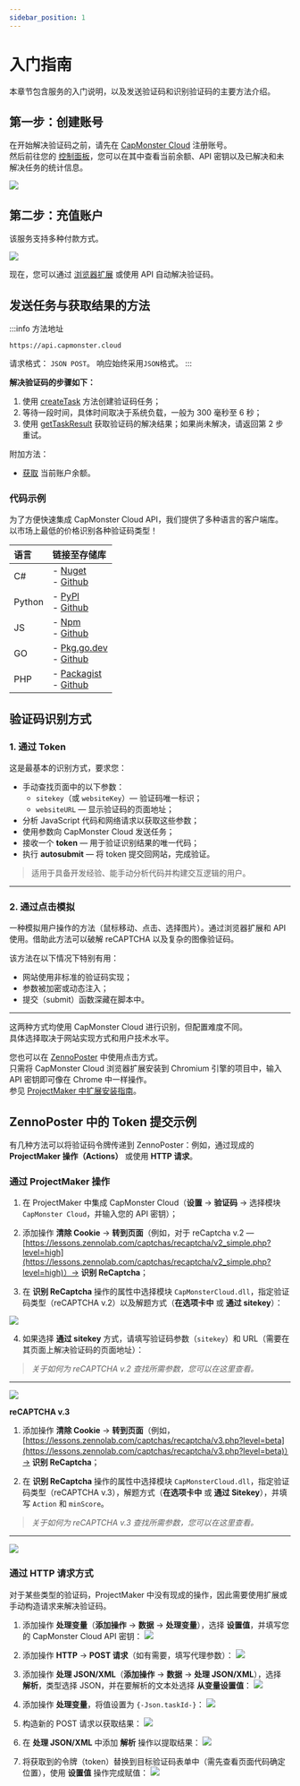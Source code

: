 ```yaml
---
sidebar_position: 1
---
```


# 入门指南

本章节包含服务的入门说明，以及发送验证码和识别验证码的主要方法介绍。

## 第一步：创建账号

在开始解决验证码之前，请先在 [CapMonster Cloud](https://capmonster.cloud/) 注册账号。  
然后前往您的 [控制面板](https://capmonster.cloud/Dashboard)，您可以在其中查看当前余额、API 密钥以及已解决和未解决任务的统计信息。

![](./images/dashboard.png)

## 第二步：充值账户

该服务支持多种付款方式。

![](./images/payment.png)

现在，您可以通过 [浏览器扩展](../docs/extension) 或使用 API 自动解决验证码。

## 发送任务与获取结果的方法

:::info 方法地址
```http
https://api.capmonster.cloud
```
请求格式： `JSON POST`。
响应始终采用`JSON`格式。
:::

**解决验证码的步骤如下：**

1. 使用 [createTask](api/methods/create-task.md) 方法创建验证码任务；  
2. 等待一段时间，具体时间取决于系统负载，一般为 300 毫秒至 6 秒；  
3. 使用 [getTaskResult](api/methods/get-task-result.md) 获取验证码的解决结果；如果尚未解决，请返回第 2 步重试。

附加方法：

- [获取](api/methods/get-balance.md) 当前账户余额。

### 代码示例

为了方便快速集成 CapMonster Cloud API，我们提供了多种语言的客户端库。  
以市场上最低的价格识别各种验证码类型！

|**语言**|**链接至存储库**|
| :- | :- |
|С#|- [Nuget](https://www.nuget.org/packages/Zennolab.CapMonsterCloud.Client)<br /> - [Github](https://github.com/ZennoLab/capmonstercloud-client-dotnet) |
|Python|- [PyPl](https://pypi.org/project/capmonstercloudclient/)<br /> - [Github](https://github.com/ZennoLab/capmonstercloud-client-python)|
|JS|- [Npm](https://www.npmjs.com/package/@zennolab_com/capmonstercloud-client)<br /> - [Github](https://github.com/ZennoLab/capmonstercloud-client-js)|
|GO|- [Pkg.go.dev](https://pkg.go.dev/github.com/ZennoLab/capmonstercloud-client-go)<br /> - [Github](https://github.com/ZennoLab/capmonstercloud-client-go)|
|PHP|- [Packagist](https://packagist.org/packages/zennolab/capmonstercloud.client)<br /> - [Github](https://github.com/ZennoLab/capmonstercloud-client-php)|


## 验证码识别方式

### 1. 通过 Token

这是最基本的识别方式，要求您：

- 手动查找页面中的以下参数：  
  - `sitekey`（或 `websiteKey`）— 验证码唯一标识；  
  - `websiteURL` — 显示验证码的页面地址；  
- 分析 JavaScript 代码和网络请求以获取这些参数；  
- 使用参数向 CapMonster Cloud 发送任务；  
- 接收一个 **token** — 用于验证识别结果的唯一代码；  
- 执行 **autosubmit** — 将 token 提交回网站，完成验证。

> 适用于具备开发经验、能手动分析代码并构建交互逻辑的用户。

---

### 2. 通过点击模拟

一种模拟用户操作的方法（鼠标移动、点击、选择图片）。通过浏览器扩展和 API 使用。借助此方法可以破解 reCAPTCHA 以及复杂的图像验证码。

该方法在以下情况下特别有用：

* 网站使用非标准的验证码实现；
* 参数被加密或动态注入；
* 提交（submit）函数深藏在脚本中。


---

这两种方式均使用 CapMonster Cloud 进行识别，但配置难度不同。  
具体选择取决于网站实现方式和用户技术水平。

您也可以在 [ZennoPoster](https://zennolab.com/en/products/zennoposter/) 中使用点击方式。  
只需将 CapMonster Cloud 浏览器扩展安装到 Chromium 引擎的项目中，输入 API 密钥即可像在 Chrome 中一样操作。  
参见 [ProjectMaker 中扩展安装指南](extension/install-instruction.md)。

## ZennoPoster 中的 Token 提交示例

有几种方法可以将验证码令牌传递到 ZennoPoster：例如，通过现成的 **ProjectMaker 操作（Actions）** 或使用 **HTTP 请求**。

### 通过 ProjectMaker 操作

1. 在 ProjectMaker 中集成 CapMonster Cloud（**设置** → **验证码** → 选择模块 `CapMonster Cloud`，并输入您的 API 密钥）；

2. 添加操作 **清除 Cookie** → **转到页面**（例如，对于 reCaptcha v.2 — [https://lessons.zennolab.com/captchas/recaptcha/v2_simple.php?level=high](https://lessons.zennolab.com/captchas/recaptcha/v2_simple.php?level=high)）→ **识别 ReCaptcha**；

3. 在 **识别 ReCaptcha** 操作的属性中选择模块 `CapMonsterCloud.dll`，指定验证码类型（reCAPTCHA v.2）以及解题方式（**在选项卡中** 或 **通过 sitekey**）：

![](./images/getting-started-1.png)

4. 如果选择 **通过 sitekey** 方式，请填写验证码参数（`sitekey`）和 URL（需要在其页面上解决验证码的页面地址）：

> *关于如何为 reCAPTCHA v.2 查找所需参数，您可以在这里查看。*

---

![](./images/getting-started-2.png)

**reCAPTCHA v.3**

1. 添加操作 **清除 Cookie** → **转到页面**（例如，[https://lessons.zennolab.com/captchas/recaptcha/v3.php?level=beta](https://lessons.zennolab.com/captchas/recaptcha/v3.php?level=beta)）→ **识别 ReCaptcha**；

2. 在 **识别 ReCaptcha** 操作的属性中选择模块 `CapMonsterCloud.dll`，指定验证码类型（reCAPTCHA v.3），解题方式（**在选项卡中** 或 **通过 Sitekey**），并填写 `Action` 和 `minScore`。

> *关于如何为 reCAPTCHA v.3 查找所需参数，您可以在这里查看。*

---

![](./images/getting-started-3.png)


<!--
### hCaptcha

1. 在跳转到验证码页面后添加“识别 hCaptcha”操作；

2. 选择方式（在标签页中或通过 sitekey），若为后者，则需填写 sitekey 和 URL：

![](./images/getting-started-4.png)
-->

### 通过 HTTP 请求方式

对于某些类型的验证码，ProjectMaker 中没有现成的操作，因此需要使用扩展或手动构造请求来解决验证码。

1. 添加操作 **处理变量**（**添加操作** → **数据** → **处理变量**），选择 **设置值**，并填写您的 CapMonster Cloud API 密钥：
   ![](./images/getting-started-5.png)

2. 添加操作 **HTTP** → **POST 请求**（如有需要，填写代理参数）：
   ![](./images/getting-started-6.png)

3. 添加操作 **处理 JSON/XML**（**添加操作** → **数据** → **处理 JSON/XML**），选择 **解析**，类型选择 JSON，并在要解析的文本处选择 **从变量设置值**：
   ![](./images/getting-started-7.png)

4. 添加操作 **处理变量**，将值设置为 `{-Json.taskId-}`：
   ![](./images/getting-started-8.png)

5. 构造新的 POST 请求以获取结果：
   ![](./images/getting-started-9.png)

6. 在 **处理 JSON/XML** 中添加 **解析** 操作以提取结果：
   ![](./images/getting-started-10.png)

7. 将获取到的令牌（token）替换到目标验证码表单中（需先查看页面代码确定位置），使用 **设置值** 操作完成赋值：
   ![](./images/getting-started-11.png)

